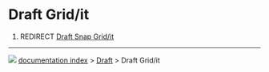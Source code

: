 # Draft Grid/it
1.  REDIRECT [Draft Snap Grid/it](Draft_Snap_Grid/it.md)



---
![](images/Button_right.svg) [documentation index](../README.md) > [Draft](Draft_Workbench.md) > Draft Grid/it
